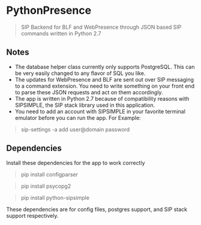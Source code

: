 # PythonPresence  
> SIP Backend for BLF and WebPresence through JSON based SIP commands written in Python 2.7  

## Notes  
- The database helper class currently only supports PostgreSQL. This can be very easily changed to any flavor of SQL you like. 
- The updates for WebPresence and BLF are sent out over SIP messaging to a command extension. 
You need to write something on your front end to parse these JSON requests and act on them accordingly.  
- The app is written in Python 2.7 because of compatibility reasons with SIPSIMPLE, the SIP stack library used in this application.  
- You need to add an account with SIPSIMPLE in your favorite terminal emulator before you can run the app. For Example:
> sip-settings -a add user@domain password  

## Dependencies  
Install these dependencies for the app to work correctly

> pip install configparser    

> pip install psycopg2    

> pip install python-sipsimple    


These dependencies are for config files, postgres support, and SIP stack support respectively.

